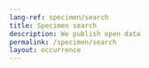 ```yaml
---
lang-ref: specimen/search
title: Specimen search
description: We publish open data
permalink: /specimen/search
layout: occurrence
---
```

